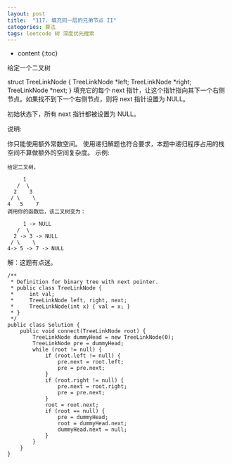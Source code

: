 ```yaml
---
layout: post
title:  "117. 填充同一层的兄弟节点 II"
categories: 算法
tags: leetcode 树 深度优先搜索
---
```


* content
{:toc}

<!--more-->

给定一个二叉树

struct TreeLinkNode {
  TreeLinkNode *left;
  TreeLinkNode *right;
  TreeLinkNode *next;
}
填充它的每个 next 指针，让这个指针指向其下一个右侧节点。如果找不到下一个右侧节点，则将 next 指针设置为 NULL。

初始状态下，所有 next 指针都被设置为 NULL。

说明:

你只能使用额外常数空间。
使用递归解题也符合要求，本题中递归程序占用的栈空间不算做额外的空间复杂度。
示例:

```
给定二叉树，

     1
   /  \
  2    3
 / \    \
4   5    7
调用你的函数后，该二叉树变为：

     1 -> NULL
   /  \
  2 -> 3 -> NULL
 / \    \
4-> 5 -> 7 -> NULL
```

解：这题有点迷。

```
/**
 * Definition for binary tree with next pointer.
 * public class TreeLinkNode {
 *     int val;
 *     TreeLinkNode left, right, next;
 *     TreeLinkNode(int x) { val = x; }
 * }
 */
public class Solution {
    public void connect(TreeLinkNode root) {
        TreeLinkNode dummyHead = new TreeLinkNode(0);
        TreeLinkNode pre = dummyHead;
        while (root != null) {
            if (root.left != null) {
                pre.next = root.left;
                pre = pre.next;
            }
            if (root.right != null) {
                pre.next = root.right;
                pre = pre.next;
            }
            root = root.next;
            if (root == null) {
                pre = dummyHead;
                root = dummyHead.next;
                dummyHead.next = null;
            }
        }
    }
}
```
